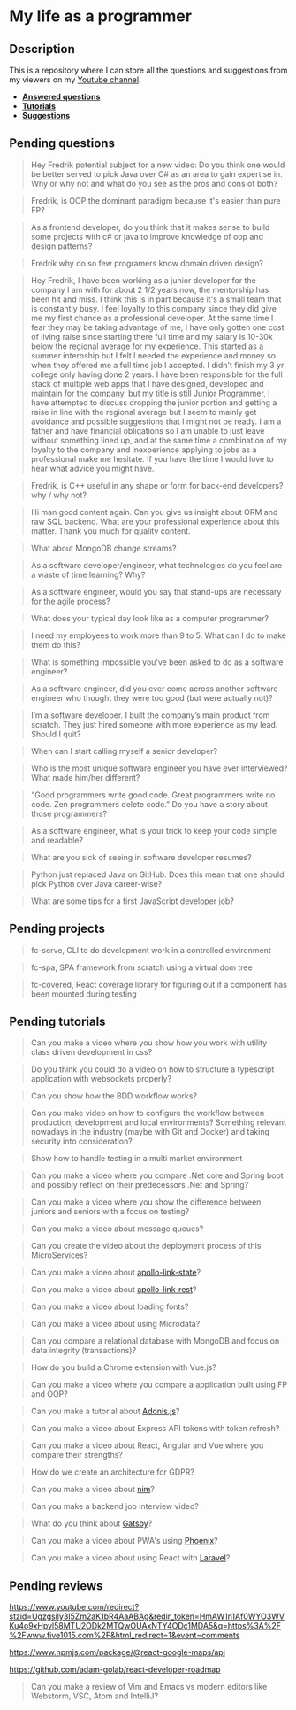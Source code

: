 # My life as a programmer

## Description

This is a repository where I can store all the 
questions and suggestions from my viewers on my [Youtube channel](https://www.youtube.com/user/Fidde12345).

* **[Answered questions](https://www.youtube.com/playlist?list=PLBAZWBMYeVYjXogYQDd1rwVI0c5YoioqU)**
* **[Tutorials](./tutorials.md)**
* **[Suggestions](./suggestions.md)**

## Pending questions

> Hey Fredrik potential subject for a new video: 
Do you think one would be better served to pick Java over C# as an area to gain expertise in. Why or why not and what do you see as the pros and cons of both?

> Fredrik, is OOP the dominant paradigm because it's easier than pure FP?

> As a frontend developer, do you think that it makes sense to build some projects with c# or java to improve knowledge of oop and design patterns?

> Fredrik why do so few programers know domain driven design?

> Hey Fredrik,
I have been working as a junior developer for the company I am with for about 2 1/2 years now, the mentorship has been hit and miss. I think this is in part because it's a small team that is constantly busy. I feel loyalty to this company since they did give me my first chance as a professional developer. At the same time I fear they may be taking advantage of me, I have only gotten one cost of living raise since starting there full time and my salary is 10-30k below the regional average for my experience. This started as a summer internship but I felt I needed the experience and money so when they offered me a full time job I accepted. I didn't finish my 3 yr college only having done 2 years.
I have been responsible for the full stack of multiple web apps that I have designed, developed and maintain for the company, but my title is still Junior Programmer, I have attempted to discuss dropping the junior portion and getting a raise in line with the regional average but I seem to mainly get avoidance and possible suggestions that I might not be ready. 
I am a father and have financial obligations so I am unable to just leave without something lined up, and at the same time a combination of my loyalty to the company and inexperience applying to jobs as a professional make me hesitate. If you have the time I would love to hear what advice you might have.

> Fredrik, is C++ useful in any shape or form for back-end developers? why / why not?

> Hi man good content again. Can you give us insight about ORM and raw SQL backend. What are your professional experience about this matter. Thank you much for quality content.

> What about MongoDB change streams?

> As a software developer/engineer, what technologies do you feel are a waste of time learning? Why?

> As a software engineer, would you say that stand-ups are necessary for the agile process?

> What does your typical day look like as a computer programmer?

> I need my employees to work more than 9 to 5. What can I do to make them do this?

> What is something impossible you’ve been asked to do as a software engineer?

> As a software engineer, did you ever come across another software engineer who thought they were too good (but were actually not)?

> I’m a software developer. I built the company’s main product from scratch. They just hired someone with more experience as my lead. Should I quit?

> When can I start calling myself a senior developer?

> Who is the most unique software engineer you have ever interviewed? What made him/her different?

> “Good programmers write good code. Great programmers write no code. Zen programmers delete code.” Do you have a story about those programmers?

> As a software engineer, what is your trick to keep your code simple and readable?

> What are you sick of seeing in software developer resumes?

> Python just replaced Java on GitHub. Does this mean that one should pick Python over Java career-wise?

> What are some tips for a first JavaScript developer job?

## Pending projects

> fc-serve, CLI to do development work in a controlled environment

> fc-spa, SPA framework from scratch using a virtual dom tree

> fc-covered, React coverage library for figuring out if a component has been mounted during testing

## Pending tutorials

> Can you make a video where you show how you work with utility class driven development in css?

> Do you think you could do a video on how to structure a typescript application with websockets properly?

> Can you show how the BDD workflow works?

> Can you make video on how to configure the workflow between production, development and local environments? Something relevant nowadays in the industry (maybe with Git and Docker) and taking security into consideration?

> Show how to handle testing in a multi market environment

> Can you make a video where you compare .Net core and Spring boot and possibly reflect on their predecessors .Net and Spring?

> Can you make a video where you show the difference between juniors and seniors with a focus on testing?

> Can you make a video about message queues?

> Can you create the video about the deployment process of this MicroServices?

> Can you make a video about [apollo-link-state](https://www.apollographql.com/docs/link/links/state.html)?

> Can you make a video about [apollo-link-rest](https://www.apollographql.com/docs/link/links/rest.html)?

> Can you make a video about loading fonts?

> Can you make a video about using Microdata?

> Can you compare a relational database with MongoDB and focus on data integrity (transactions)?

> How do you build a Chrome extension with Vue.js?

> Can you make a video where you compare a application built using FP and OOP?

> Can you make a tutorial about [Adonis.js](https://adonisjs.com/)?

> Can you make a video about Express API tokens with token refresh?

> Can you make a video about React, Angular and Vue where you compare their strengths?

> How do we create an architecture for GDPR?

> Can you make a video about [nim](https://nim-lang.org/)?

> Can you make a backend job interview video?

> What do you think about [Gatsby](https://www.gatsbyjs.org/docs/)?

> Can you make a video about PWA's using [Phoenix](http://phoenixframework.org)?

> Can you make a video about using React with [Laravel](https://laravel.com/)?

## Pending reviews

https://www.youtube.com/redirect?stzid=Ugzgsily3I5Zm2aK1bR4AaABAg&redir_token=HmAW1n1Af0WYO3WVKu4o9xHpvl58MTU2ODk2MTQwOUAxNTY4ODc1MDA5&q=https%3A%2F%2Fwww.five1015.com%2F&html_redirect=1&event=comments

https://www.npmjs.com/package/@react-google-maps/api

https://github.com/adam-golab/react-developer-roadmap

> Can you make a review of Vim and Emacs vs modern editors like Webstorm, VSC, Atom and IntelliJ?
